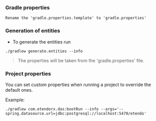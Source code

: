 ### Gradle properties
    Rename the 'gradle.properties.template' to 'gradle.properties'

### Generation of entities

- To generate the entities run

```./gradlew generate.entities --info```

> The properties will be taken from the 'gradle.properties' file.

### Project properties

You can set custom properties when running a project to override the default ones.

Example:
```
./gradlew com.etendorx.das:bootRun --info --args='--spring.datasource.url=jdbc:postgresql://localhost:5470/etendo'
```
